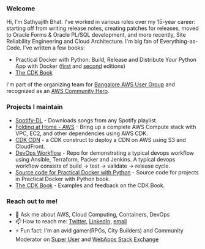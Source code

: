 ### Welcome

Hi, I’m Sathyajith Bhat. I've worked in various roles over my 15-year career: starting off from writing release notes, creating patches for releases, moved to Oracle Forms & Oracle PL/SQL development, and more recently, Site Reliability Engineering and Cloud Architecture. I'm big fan of Everything-as-Code. I've written a few books: 

- Practical Docker with Python: Build, Release and Distribute Your Python App with Docker ([first](https://bit.ly/practical-docker-1e) and [second](https://bit.ly/practical-docker-2e) editions)
- [The CDK Book](https://www.thecdkbook.com/)

I'm part of the organizing team for [Bangalore AWS User Group](https://awsugblr.in) and recognized as an [AWS Community Hero](https://aws.amazon.com/developer/community/heroes/sathyajith-bhat/).


### Projects I maintain

- [Spotify-DL](https://github.com/SathyaBhat/spotify-dl) - Downloads songs from any Spotify playlist.
- [Folding at Home - AWS](https://github.com/SathyaBhat/folding-aws) - Bring up a complete AWS Compute stack with VPC, EC2, and other dependencies using AWS CDK.
- [CDK CDN](https://github.com/SathyaBhat/cdk-cdn) - a CDK construct to deploy a CDN on AWS using S3 and CloudFront.
- [DevOps Workflow](https://github.com/SathyaBhat/devops-workflow) - Repo for demonstrating a typical devops workflow using Ansible, Terraform, Packer and Jenkins. A typical devops workflow consists of build -> test -> validate -> release cycle.
- [Source code for Practical Docker with Python](https://github.com/apress/practical-docker-with-python) - Source code for projects in Practical Docker with Python book.
- [The CDK Book](https://github.com/cdkbook) - Examples and feedback on the CDK Book.

### Reach out to me! 

- 💬 Ask me about AWS, Cloud Computing, Containers, DevOps
- 📫 How to reach me: [Twitter](https://twitter.com/sathyabhat), [LinkedIn](https://linkedin.com/in/sathyabhat), [email](mailto:github@sathyasays.com)
- ⚡ Fun fact: I'm an avid gamer(RPGs, City Builders) and Community Moderator on [Super User](https://superuser.com/users/4377/sathyajith-bhat?tab=profile) and [WebApps Stack Exchange](https://webapps.stackexchange.com/users/310/sathyajith-bhat)

